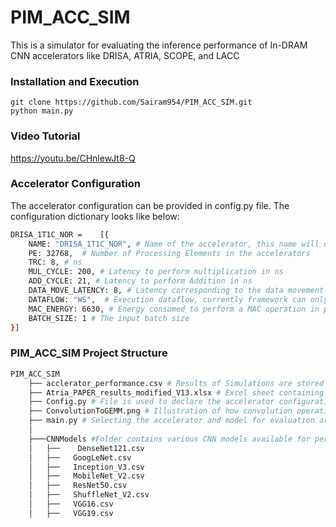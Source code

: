 # PIM_ACC_SIM
This is a simulator for evaluating the inference performance of In-DRAM CNN accelerators like DRISA, ATRIA, SCOPE, and LACC

### Installation and Execution

    git clone https://github.com/Sairam954/PIM_ACC_SIM.git
    python main.py

### Video Tutorial
https://youtu.be/CHnlewJt8-Q


### Accelerator Configuration 

The accelerator configuration can be provided in config.py file. The configuration dictionary looks like below:
``` bash
DRISA_1T1C_NOR =    [{
    NAME: "DRISA_1T1C_NOR", # Name of the accelerator, this name will used for logging performance results in accelerator_performance.csv file 
    PE: 32768,  # Number of Processing Elements in the accelerators
    TRC: 8, # ns 
    MUL_CYCLE: 200, # Latency to perform multiplication in ns
    ADD_CYCLE: 21, # Latency to perform Addition in ns
    DATA_MOVE_LATENCY: 8, # Latency corresponding to the data movement in ns
    DATAFLOW: "WS",  # Execution dataflow, currently framework can only map using Weight Stationary (WS) dataflow. However, it can be extended to map Input Stationary and Output Stationary dataflows 
    MAC_ENERGY: 6630, # Energy consumed to perform a MAC operation in pJ
    BATCH_SIZE: 1 # The input batch size 
}]
```

### PIM_ACC_SIM Project Structure 
``` bash
PIM_ACC_SIM
    ├── acclerator_performance.csv # Results of Simulations are stored in this file. Simulator captures metrics like Total_Run_Time, Total_Data_Movement,	Total_MAC_Energy, and	BottleNeck_Ratio 
    ├── Atria_PAPER_results_modified_V13.xlsx # Excel sheet containing the latency, energy, and area values corresponding to different accelerators, these values are used to create configuration dictionaries in config.py 
    ├── Config.py # File is used to declare the accelerator configurations used for evaluation
    ├── ConvolutionToGEMM.png # Illustration of how convolution operations are converted to GEMM operation before mapping onto accelerator
    ├── main.py # Selecting the accelerator and model for evaluation are set in this file. Currently, the complete logic of mapping and calculating the performance metrics happens in this file.  
    │
    ├───CNNModels #Folder contains various CNN models available for performing simulations.
    │   ├──    DenseNet121.csv
    │   ├──   GoogLeNet.csv
    │   ├──   Inception_V3.csv
    │   ├──   MobileNet_V2.csv
    │   ├──   ResNet50.csv
    │   ├──   ShuffleNet_V2.csv
    │   ├──   VGG16.csv
    │   ├──   VGG19.csv
   
```
